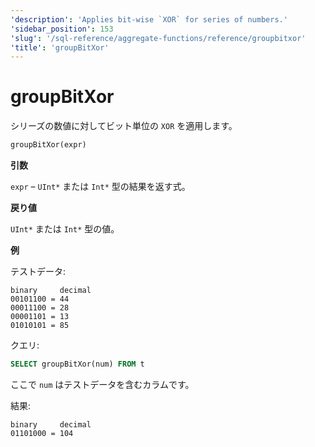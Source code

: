 ```yaml
---
'description': 'Applies bit-wise `XOR` for series of numbers.'
'sidebar_position': 153
'slug': '/sql-reference/aggregate-functions/reference/groupbitxor'
'title': 'groupBitXor'
---
```





# groupBitXor

シリーズの数値に対してビット単位の `XOR` を適用します。

```sql
groupBitXor(expr)
```

**引数**

`expr` – `UInt*` または `Int*` 型の結果を返す式。

**戻り値**

`UInt*` または `Int*` 型の値。

**例**

テストデータ:

```text
binary     decimal
00101100 = 44
00011100 = 28
00001101 = 13
01010101 = 85
```

クエリ:

```sql
SELECT groupBitXor(num) FROM t
```

ここで `num` はテストデータを含むカラムです。

結果:

```text
binary     decimal
01101000 = 104
```
